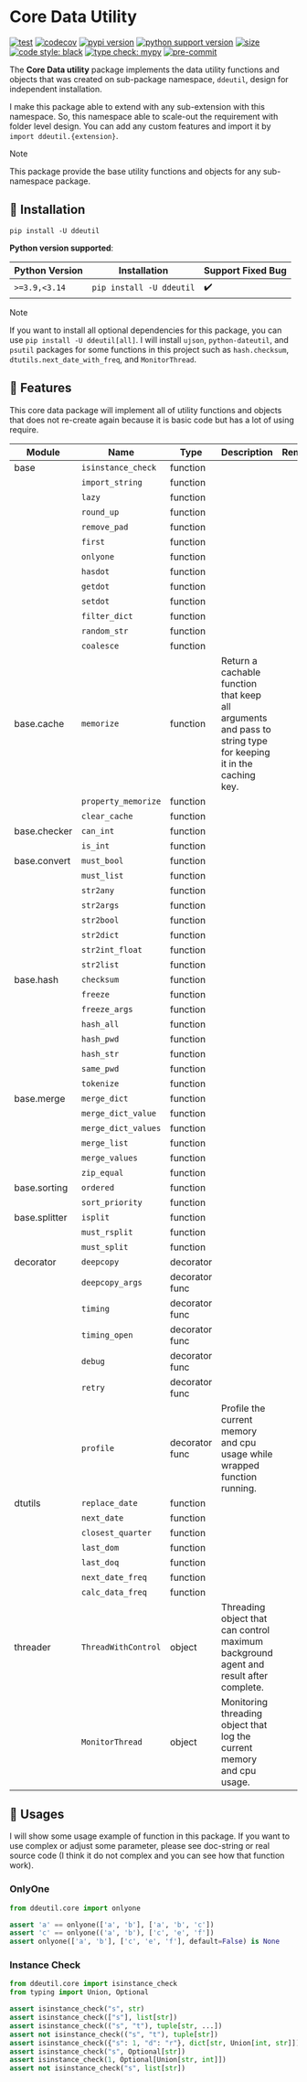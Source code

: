 # Core Data Utility

[![test](https://github.com/korawica/ddeutil/actions/workflows/tests.yml/badge.svg?branch=main)](https://github.com/korawica/ddeutil/actions/workflows/tests.yml)
[![codecov](https://codecov.io/gh/ddeutils/ddeutil/graph/badge.svg?token=G3XGBSRKA6)](https://codecov.io/gh/ddeutils/ddeutil)
[![pypi version](https://img.shields.io/pypi/v/ddeutil)](https://pypi.org/project/ddeutil/)
[![python support version](https://img.shields.io/pypi/pyversions/ddeutil)](https://pypi.org/project/ddeutil/)
[![size](https://img.shields.io/github/languages/code-size/korawica/ddeutil)](https://github.com/korawica/ddeutil)
[![code style: black](https://img.shields.io/badge/code%20style-black-000000.svg)](https://github.com/psf/black)
[![type check: mypy](http://www.mypy-lang.org/static/mypy_badge.svg)](http://mypy-lang.org)
[![pre-commit](https://img.shields.io/badge/pre--commit-enabled-brightgreen?logo=pre-commit&logoColor=white)](https://github.com/pre-commit/pre-commit)

The **Core Data utility** package implements the data utility functions and objects
that was created on sub-package namespace, `ddeutil`, design for independent
installation.

I make this package able to extend with any sub-extension with this namespace.
So, this namespace able to scale-out the requirement with folder level design.
You can add any custom features and import it by `import ddeutil.{extension}`.

> [!NOTE]
> This package provide the base utility functions and objects for any sub-namespace
> package.

## :round_pushpin: Installation

```shell
pip install -U ddeutil
```

**Python version supported**:

| Python Version | Installation                        | Support Fixed Bug  |
|----------------|-------------------------------------|--------------------|
| `>=3.9,<3.14`  | `pip install -U ddeutil`            | :heavy_check_mark: |

> [!NOTE]
> If you want to install all optional dependencies for this package, you can use
> `pip install -U ddeutil[all]`. I will install `ujson`, `python-dateutil`, and `psutil`
> packages for some functions in this project such as `hash.checksum`, 
> `dtutils.next_date_with_freq`, and `MonitorThread`.

## :dart: Features

This core data package will implement all of utility functions and objects that
does not re-create again because it is basic code but has a lot of using require.

| Module         | Name                | Type           | Description                                                                                                   | Remark |
|----------------|---------------------|----------------|---------------------------------------------------------------------------------------------------------------|--------|
| base           | `isinstance_check`  | function       |                                                                                                               |        |
|                | `import_string`     | function       |                                                                                                               |        |
|                | `lazy`              | function       |                                                                                                               |        |
|                | `round_up`          | function       |                                                                                                               |        |
|                | `remove_pad`        | function       |                                                                                                               |        |
|                | `first`             | function       |                                                                                                               |        |
|                | `onlyone`           | function       |                                                                                                               |        |
|                | `hasdot`            | function       |                                                                                                               |        |
|                | `getdot`            | function       |                                                                                                               |        |
|                | `setdot`            | function       |                                                                                                               |        |
|                | `filter_dict`       | function       |                                                                                                               |        |
|                | `random_str`        | function       |                                                                                                               |        |
|                | `coalesce`          | function       |                                                                                                               |        |
| base.cache     | `memorize`          | function       | Return a cachable function that keep all arguments and pass to string type for keeping it in the caching key. |        |
|                | `property_memorize` | function       |                                                                                                               |        |
|                | `clear_cache`       | function       |                                                                                                               |        |
| base.checker   | `can_int`           | function       |                                                                                                               |        |
|                | `is_int`            | function       |                                                                                                               |        |
| base.convert   | `must_bool`         | function       |                                                                                                               |        |
|                | `must_list`         | function       |                                                                                                               |        |
|                | `str2any`           | function       |                                                                                                               |        |
|                | `str2args`          | function       |                                                                                                               |        |
|                | `str2bool`          | function       |                                                                                                               |        |
|                | `str2dict`          | function       |                                                                                                               |        |
|                | `str2int_float`     | function       |                                                                                                               |        |
|                | `str2list`          | function       |                                                                                                               |        |
| base.hash      | `checksum`          | function       |                                                                                                               |        |
|                | `freeze`            | function       |                                                                                                               |        |
|                | `freeze_args`       | function       |                                                                                                               |        |
|                | `hash_all`          | function       |                                                                                                               |        |
|                | `hash_pwd`          | function       |                                                                                                               |        |
|                | `hash_str`          | function       |                                                                                                               |        |
|                | `same_pwd`          | function       |                                                                                                               |        |
|                | `tokenize`          | function       |                                                                                                               |        |
| base.merge     | `merge_dict`        | function       |                                                                                                               |        |
|                | `merge_dict_value`  | function       |                                                                                                               |        |
|                | `merge_dict_values` | function       |                                                                                                               |        |
|                | `merge_list`        | function       |                                                                                                               |        |
|                | `merge_values`      | function       |                                                                                                               |        |
|                | `zip_equal`         | function       |                                                                                                               |        |
| base.sorting   | `ordered`           | function       |                                                                                                               |        |
|                | `sort_priority`     | function       |                                                                                                               |        |
| base.splitter  | `isplit`            | function       |                                                                                                               |        |
|                | `must_rsplit`       | function       |                                                                                                               |        |
|                | `must_split`        | function       |                                                                                                               |        |
| decorator      | `deepcopy`          | decorator      |                                                                                                               |        |
|                | `deepcopy_args`     | decorator func |                                                                                                               |        |
|                | `timing`            | decorator func |                                                                                                               |        |
|                | `timing_open`       | decorator func |                                                                                                               |        |
|                | `debug`             | decorator func |                                                                                                               |        |
|                | `retry`             | decorator func |                                                                                                               |        |
|                | `profile`           | decorator func | Profile the current memory and cpu usage while wrapped function running.                                      |        |
| dtutils        | `replace_date`      | function       |                                                                                                               |        |
|                | `next_date`         | function       |                                                                                                               |        |
|                | `closest_quarter`   | function       |                                                                                                               |        |
|                | `last_dom`          | function       |                                                                                                               |        |
|                | `last_doq`          | function       |                                                                                                               |        |
|                | `next_date_freq`    | function       |                                                                                                               |        |
|                | `calc_data_freq`    | function       |                                                                                                               |        |
| threader       | `ThreadWithControl` | object         | Threading object that can control maximum background agent and result after complete.                         |        |
|                | `MonitorThread`     | object         | Monitoring threading object that log the current memory and cpu usage.                                        |        |

## :beers: Usages

I will show some usage example of function in this package. If you want to use
complex or adjust some parameter, please see doc-string or real source code
(I think it do not complex and you can see how that function work).

### OnlyOne

```python
from ddeutil.core import onlyone

assert 'a' == onlyone(['a', 'b'], ['a', 'b', 'c'])
assert 'c' == onlyone(('a', 'b'), ['c', 'e', 'f'])
assert onlyone(['a', 'b'], ['c', 'e', 'f'], default=False) is None
```

### Instance Check

```python
from ddeutil.core import isinstance_check
from typing import Union, Optional

assert isinstance_check("s", str)
assert isinstance_check(["s"], list[str])
assert isinstance_check(("s", "t"), tuple[str, ...])
assert not isinstance_check(("s", "t"), tuple[str])
assert isinstance_check({"s": 1, "d": "r"}, dict[str, Union[int, str]])
assert isinstance_check("s", Optional[str])
assert isinstance_check(1, Optional[Union[str, int]])
assert not isinstance_check("s", list[str])
```

